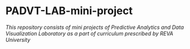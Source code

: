 # PADVT-LAB-mini-project
*This repository consists of mini projects of Predictive Analytics and Data Visualization Laboratory as a part of curriculum prescribed by REVA University*
